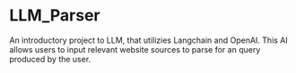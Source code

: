# LLM_Parser

An introductory project to LLM, that utilizies Langchain and OpenAI.  This AI allows users to input relevant website sources to parse for an query produced by the user.
